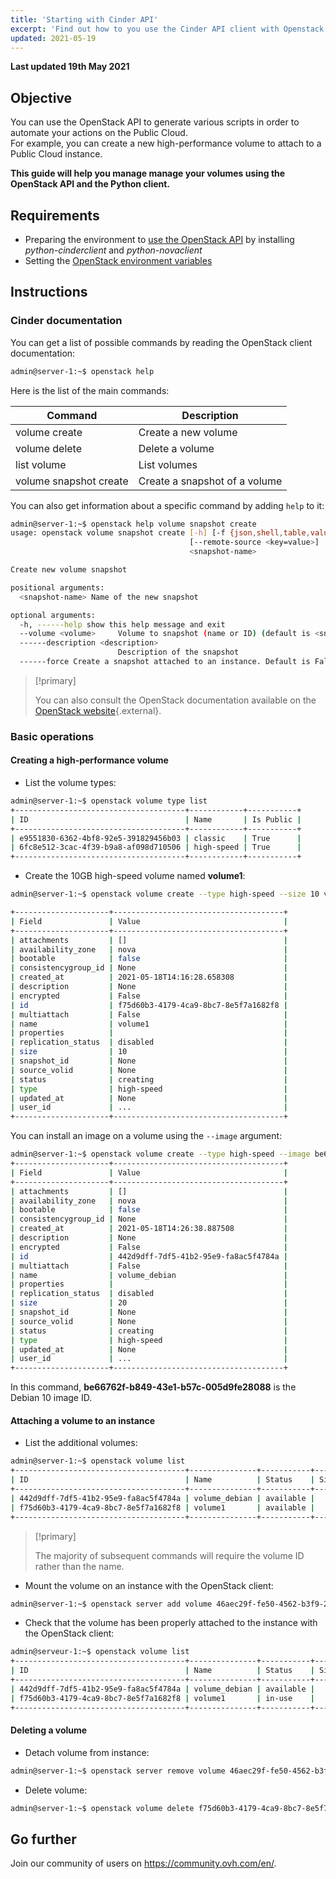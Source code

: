 ```yaml
---
title: 'Starting with Cinder API'
excerpt: 'Find out how to you use the Cinder API client with Openstack'
updated: 2021-05-19
---
```


**Last updated 19th May 2021**

## Objective

You can use the OpenStack API to generate various scripts in order to automate your actions on the Public Cloud. 
<br>For example, you can create a new high-performance volume to attach to a Public Cloud instance.

**This guide will help you manage manage your volumes using the OpenStack API and the Python client.**

## Requirements

- Preparing the environment to [use the OpenStack API](/pages/platform/public-cloud/prepare_the_environment_for_using_the_openstack_api) by installing *python-cinderclient* and *python-novaclient*
- Setting the [OpenStack environment variables](/pages/platform/public-cloud/loading_openstack_environment_variables)

## Instructions

### Cinder documentation

You can get a list of possible commands by reading the OpenStack client documentation:

```bash
admin@server-1:~$ openstack help
```

Here is the list of the main commands:

|Command|Description|
|---|---|
|volume create|Create a new volume|
|volume delete|Delete a volume|
|list volume|List volumes|
|volume snapshot create|Create a snapshot of a volume|

You can also get information about a specific command by adding `help` to it:

```bash
admin@server-1:~$ openstack help volume snapshot create
usage: openstack volume snapshot create [-h] [-f {json,shell,table,value,yaml}] [-c COLUMN] [------noindent] [------prefix PREFIX] [------max-width <integer>] [------fit-width] [------print-empty] [------volume <volume>] [------description <description>] [------force] [------property <key=value]
                                        [--remote-source <key=value>]
                                        <snapshot-name>

Create new volume snapshot

positional arguments:
  <snapshot-name> Name of the new snapshot

optional arguments:
  -h, ------help show this help message and exit
  --volume <volume>     Volume to snapshot (name or ID) (default is <snapshot-name>)
  ------description <description>
                        Description of the snapshot
  ------force Create a snapshot attached to an instance. Default is False
```

> [!primary]
>
> You can also consult the OpenStack documentation available on the [OpenStack website](https://docs.openstack.org/python-openstackclient/latest/){.external}.
>

### Basic operations

#### Creating a high-performance volume

- List the volume types:

```bash
admin@server-1:~$ openstack volume type list
+--------------------------------------+------------+-----------+
| ID                                   | Name       | Is Public |
+--------------------------------------+------------+-----------+
| e9551830-6362-4bf8-92e5-391829456b03 | classic    | True      |
| 6fc8e512-3cac-4f39-b9a8-af098d710506 | high-speed | True      |
+--------------------------------------+------------+-----------+
```

- Create the 10GB high-speed volume named **volume1**:

``` bash
admin@server-1:~$ openstack volume create --type high-speed --size 10 volume1

+---------------------+--------------------------------------+
| Field               | Value                                |
+---------------------+--------------------------------------+
| attachments         | []                                   |
| availability_zone   | nova                                 |
| bootable            | false                                |
| consistencygroup_id | None                                 |
| created_at          | 2021-05-18T14:16:28.658308           |
| description         | None                                 |
| encrypted           | False                                |
| id                  | f75d60b3-4179-4ca9-8bc7-8e5f7a1682f8 |
| multiattach         | False                                |
| name                | volume1                              |
| properties          |                                      |
| replication_status  | disabled                             |
| size                | 10                                   |
| snapshot_id         | None                                 |
| source_volid        | None                                 |
| status              | creating                             |
| type                | high-speed                           |
| updated_at          | None                                 |
| user_id             | ...                                  |
+---------------------+--------------------------------------+
```

You can install an image on a volume using the `--image` argument:

```bash
admin@server-1:~$ openstack volume create --type high-speed --image be66762f-b849-43e1-b57c-005d9fe28088 --size 20 volume_debian
+---------------------+--------------------------------------+
| Field               | Value                                |
+---------------------+--------------------------------------+
| attachments         | []                                   |
| availability_zone   | nova                                 |
| bootable            | false                                |
| consistencygroup_id | None                                 |
| created_at          | 2021-05-18T14:26:38.887508           |
| description         | None                                 |
| encrypted           | False                                |
| id                  | 442d9dff-7df5-41b2-95e9-fa8ac5f4784a |
| multiattach         | False                                |
| name                | volume_debian                        |
| properties          |                                      |
| replication_status  | disabled                             |
| size                | 20                                   |
| snapshot_id         | None                                 |
| source_volid        | None                                 |
| status              | creating                             |
| type                | high-speed                           |
| updated_at          | None                                 |
| user_id             | ...                                  |
+---------------------+--------------------------------------+
```

In this command, **be66762f-b849-43e1-b57c-005d9fe28088** is the Debian 10 image ID.

#### Attaching a volume to an instance

- List the additional volumes:

```bash
admin@server-1:~$ openstack volume list
+--------------------------------------+---------------+-----------+------+-------------+
| ID                                   | Name          | Status    | Size | Attached to |
+--------------------------------------+---------------+-----------+------+-------------+
| 442d9dff-7df5-41b2-95e9-fa8ac5f4784a | volume_debian | available |   20 |             |
| f75d60b3-4179-4ca9-8bc7-8e5f7a1682f8 | volume1       | available |   10 |             |
+--------------------------------------+---------------+-----------+------+-------------+
```

> [!primary]
>
> The majority of subsequent commands will require the volume ID rather than the name.
>

- Mount the volume on an instance with the OpenStack client:

```bash
admin@server-1:~$ openstack server add volume 46aec29f-fe50-4562-b3f9-2e6665a7270d f75d60b3-4179-4ca9-8bc7-8e5f7a166 82f8
```

- Check that the volume has been properly attached to the instance with the OpenStack client:

```bash
admin@serveur-1:~$ openstack volume list
+--------------------------------------+---------------+-----------+------+-----------------------------------------+
| ID                                   | Name          | Status    | Size | Attached to                             |
+--------------------------------------+---------------+-----------+------+-----------------------------------------+
| 442d9dff-7df5-41b2-95e9-fa8ac5f4784a | volume_debian | available |   20 |                                         |
| f75d60b3-4179-4ca9-8bc7-8e5f7a1682f8 | volume1       | in-use    |   10 | Attached to cli-playground on /dev/sdb  |
+--------------------------------------+---------------+-----------+------+-----------------------------------------+
```

#### Deleting a volume

- Detach volume from instance:

```bash
admin@server-1:~$ openstack server remove volume 46aec29f-fe50-4562-b3f9-2e6665a7270d f75d60b3-4179-4ca9-8bc7-8e5f7a1682f8
```

- Delete volume:

```bash
admin@server-1:~$ openstack volume delete f75d60b3-4179-4ca9-8bc7-8e5f7a1682f8
```

## Go further

Join our community of users on <https://community.ovh.com/en/>.
